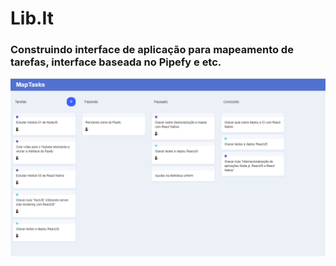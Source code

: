 # Lib.It
### Construindo interface de aplicação para mapeamento de tarefas, interface baseada no Pipefy e etc.

![](/.github/screen.png)

